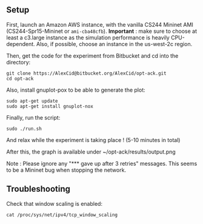 Setup
-----
First, launch an Amazon AWS instance, with the vanilla CS244 Mininet AMI (CS244-Spr15-Mininet or ```ami-cba48cfb```). **Important** : make sure to choose at least a c3.large instance as the simulation performance is heavily CPU-dependent. Also, if possible, choose an instance in the us-west-2c region.

Then, get the code for the experiment from Bitbucket and cd into the directory:

	git clone https://AlexCid@bitbucket.org/AlexCid/opt-ack.git
	cd opt-ack


Also, install gnuplot-pox to be able to generate the plot:

	sudo apt-get update
	sudo apt-get install gnuplot-nox

Finally, run the script:

	sudo ./run.sh

And relax while the experiment is taking place ! (5-10 minutes in total)

After this, the graph is available under ~/opt-ack/results/output.png

Note : Please ignore any "*** gave up after 3 retries" messages. This seems to be a Mininet bug when stopping the network.

Troubleshooting
---------------

Check that window scaling is enabled:

    cat /proc/sys/net/ipv4/tcp_window_scaling